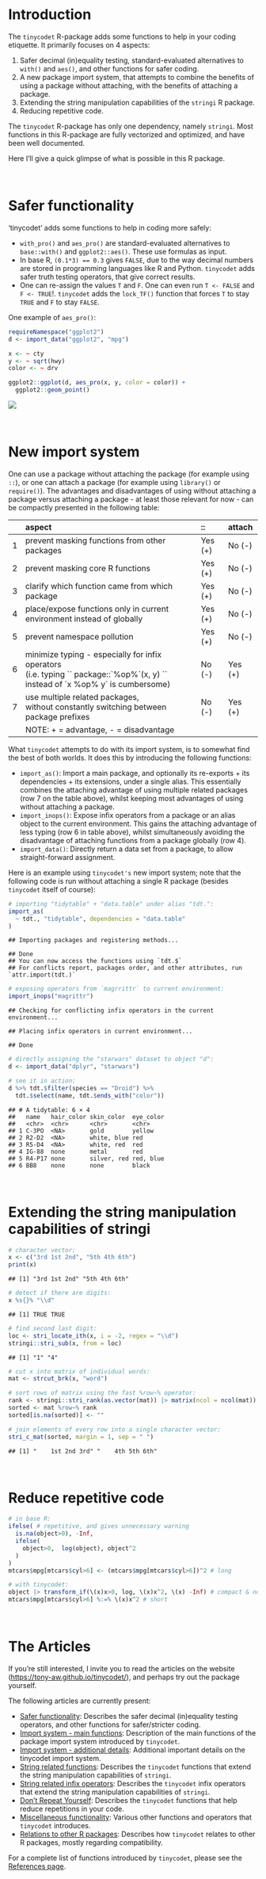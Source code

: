 
<!-- README.md is generated from README.Rmd. Please edit that file -->

# Introduction

The `tinycodet` R-package adds some functions to help in your coding
etiquette. It primarily focuses on 4 aspects:

1)  Safer decimal (in)equality testing, standard-evaluated alternatives
    to `with()` and `aes()`, and other functions for safer coding.
2)  A new package import system, that attempts to combine the benefits
    of using a package without attaching, with the benefits of attaching
    a package.
3)  Extending the string manipulation capabilities of the `stringi` R
    package.
4)  Reducing repetitive code.

The `tinycodet` R-package has only one dependency, namely `stringi`.
Most functions in this R-package are fully vectorized and optimized, and
have been well documented.

Here I’ll give a quick glimpse of what is possible in this R package.

 

# Safer functionality

‘tinycodet’ adds some functions to help in coding more safely:

- `with_pro()` and `aes_pro()` are standard-evaluated alternatives to
  `base::with()` and `ggplot2::aes()`. These use formulas as input.
- In base R, `(0.1*3) == 0.3` gives `FALSE`, due to the way decimal
  numbers are stored in programming languages like R and Python.
  `tinycodet` adds safer truth testing operators, that give correct
  results.
- One can re-assign the values `T` and `F`. One can even run
  `T <- FALSE` and `F <- TRUE`!. `tinycodet` adds the `lock_TF()`
  function that forces `T` to stay `TRUE` and `F` to stay `FALSE`.

One example of `aes_pro()`:

``` r
requireNamespace("ggplot2")
d <- import_data("ggplot2", "mpg")

x <- ~ cty
y <- ~ sqrt(hwy)
color <- ~ drv

ggplot2::ggplot(d, aes_pro(x, y, color = color)) +
  ggplot2::geom_point()
```

![](tinycodet_files/figure-gfm/unnamed-chunk-2-1.png)<!-- -->

 

# New import system

One can use a package without attaching the package (for example using
`::`), or one can attach a package (for example using `library()` or
`require()`). The advantages and disadvantages of using without
attaching a package versus attaching a package - at least those relevant
for now - can be compactly presented in the following table:

<table>
<thead>
<tr>
<th style="text-align:left;">
</th>
<th style="text-align:left;">
aspect
</th>
<th style="text-align:left;">
::
</th>
<th style="text-align:left;">
attach
</th>
</tr>
</thead>
<tbody>
<tr>
<td style="text-align:left;">
1
</td>
<td style="text-align:left;">
prevent masking functions from other packages
</td>
<td style="text-align:left;">
Yes (+)
</td>
<td style="text-align:left;">
No (-)
</td>
</tr>
<tr>
<td style="text-align:left;">
2
</td>
<td style="text-align:left;">
prevent masking core R functions
</td>
<td style="text-align:left;">
Yes (+)
</td>
<td style="text-align:left;">
No (-)
</td>
</tr>
<tr>
<td style="text-align:left;">
3
</td>
<td style="text-align:left;">
clarify which function came from which package
</td>
<td style="text-align:left;">
Yes (+)
</td>
<td style="text-align:left;">
No (-)
</td>
</tr>
<tr>
<td style="text-align:left;">
4
</td>
<td style="text-align:left;">
place/expose functions only in current environment instead of globally
</td>
<td style="text-align:left;">
Yes (+)
</td>
<td style="text-align:left;">
No (-)
</td>
</tr>
<tr>
<td style="text-align:left;">
5
</td>
<td style="text-align:left;">
prevent namespace pollution
</td>
<td style="text-align:left;">
Yes (+)
</td>
<td style="text-align:left;">
No (-)
</td>
</tr>
<tr>
<td style="text-align:left;">
6
</td>
<td style="text-align:left;">
minimize typing - especially for infix operators <br> (i.e. typing
`` package::`%op%`(x, y) `` instead of `x %op% y` is cumbersome)
</td>
<td style="text-align:left;">
No (-)
</td>
<td style="text-align:left;">
Yes (+)
</td>
</tr>
<tr>
<td style="text-align:left;">
7
</td>
<td style="text-align:left;">
use multiple related packages, <br> without constantly switching between
package prefixes
</td>
<td style="text-align:left;">
No (-)
</td>
<td style="text-align:left;">
Yes (+)
</td>
</tr>
<tr>
<td style="text-align:left;">
</td>
<td style="text-align:left;">
NOTE: + = advantage, - = disadvantage
</td>
<td style="text-align:left;">
</td>
<td style="text-align:left;">
</td>
</tr>
</tbody>
</table>

What `tinycodet` attempts to do with its import system, is to somewhat
find the best of both worlds. It does this by introducing the following
functions:

- `import_as()`: Import a main package, and optionally its re-exports +
  its dependencies + its extensions, under a single alias. This
  essentially combines the attaching advantage of using multiple related
  packages (row 7 on the table above), whilst keeping most advantages of
  using without attaching a package.
- `import_inops()`: Expose infix operators from a package or an alias
  object to the current environment. This gains the attaching advantage
  of less typing (row 6 in table above), whilst simultaneously avoiding
  the disadvantage of attaching functions from a package globally (row
  4).
- `import_data()`: Directly return a data set from a package, to allow
  straight-forward assignment.

Here is an example using `tinycodet's` new import system; note that the
following code is run without attaching a single R package (besides
`tinycodet` itself of course):

``` r
# importing "tidytable" + "data.table" under alias "tdt.":
import_as( 
  ~ tdt., "tidytable", dependencies = "data.table"
)
```

    ## Importing packages and registering methods...

    ## Done
    ## You can now access the functions using `tdt.$`
    ## For conflicts report, packages order, and other attributes, run `attr.import(tdt.)`

``` r
# exposing operators from `magrrittr` to current environment:
import_inops("magrittr")
```

    ## Checking for conflicting infix operators in the current environment...

    ## Placing infix operators in current environment...

    ## Done

``` r
# directly assigning the "starwars" dataset to object "d":
d <- import_data("dplyr", "starwars") 

# see it in action:
d %>% tdt.$filter(species == "Droid") %>%
  tdt.$select(name, tdt.$ends_with("color"))
```

    ## # A tidytable: 6 × 4
    ##   name   hair_color skin_color  eye_color
    ##   <chr>  <chr>      <chr>       <chr>    
    ## 1 C-3PO  <NA>       gold        yellow   
    ## 2 R2-D2  <NA>       white, blue red      
    ## 3 R5-D4  <NA>       white, red  red      
    ## 4 IG-88  none       metal       red      
    ## 5 R4-P17 none       silver, red red, blue
    ## 6 BB8    none       none        black

 

# Extending the string manipulation capabilities of stringi

``` r
# character vector:
x <- c("3rd 1st 2nd", "5th 4th 6th")
print(x)
```

    ## [1] "3rd 1st 2nd" "5th 4th 6th"

``` r
# detect if there are digits:
x %s{}% "\\d"
```

    ## [1] TRUE TRUE

``` r
# find second last digit:
loc <- stri_locate_ith(x, i = -2, regex = "\\d")
stringi::stri_sub(x, from = loc)
```

    ## [1] "1" "4"

``` r
# cut x into matrix of individual words:
mat <- strcut_brk(x, "word")

# sort rows of matrix using the fast %row~% operator:
rank <- stringi::stri_rank(as.vector(mat)) |> matrix(ncol = ncol(mat))
sorted <- mat %row~% rank
sorted[is.na(sorted)] <- ""

# join elements of every row into a single character vector:
stri_c_mat(sorted, margin = 1, sep = " ")
```

    ## [1] "    1st 2nd 3rd" "    4th 5th 6th"

 

# Reduce repetitive code

``` r
# in base R:
ifelse( # repetitive, and gives unnecessary warning
  is.na(object>0), -Inf,
  ifelse(
    object>0,  log(object), object^2
  )
)
mtcars$mpg[mtcars$cyl>6] <- (mtcars$mpg[mtcars$cyl>6])^2 # long

# with tinycodet:
object |> transform_if(\(x)x>0, log, \(x)x^2, \(x) -Inf) # compact & no warning
mtcars$mpg[mtcars$cyl>6] %:=% \(x)x^2 # short
```

 

# The Articles

If you’re still interested, I invite you to read the articles on the
website (<https://tony-aw.github.io/tinycodet/>), and perhaps try out
the package yourself.

The following articles are currently present:

- [Safer
  functionality](https://tony-aw.github.io/tinycodet/articles/a_safer.html):
  Describes the safer decimal (in)equality testing operators, and other
  functions for safer/stricter coding.
- [Import system - main
  functions](https://tony-aw.github.io/tinycodet/articles/b_import_main.html):
  Description of the main functions of the package import system
  introduced by `tinycodet`.
- [Import system - additional
  details](https://tony-aw.github.io/tinycodet/articles/c_import_additional.html):
  Additional important details on the tinycodet import system.
- [String related
  functions](https://tony-aw.github.io/tinycodet/articles/d_strings_functions.html):
  Describes the `tinycodet` functions that extend the string
  manipulation capabilities of `stringi`.
- [String related infix
  operators](https://tony-aw.github.io/tinycodet/articles/e_strings_inops.html):
  Describes the `tinycodet` infix operators that extend the string
  manipulation capabilities of `stringi`.
- [Don’t Repeat
  Yourself](https://tony-aw.github.io/tinycodet/articles/f_DRY.html):
  Describes the `tinycodet` functions that help reduce repetitions in
  your code.
- [Miscellaneous
  functionality](https://tony-aw.github.io/tinycodet/articles/g_misc.html):
  Various other functions and operators that `tinycodet` introduces.
- [Relations to other R
  packages](https://tony-aw.github.io/tinycodet/articles/h_otherpkgs.html):
  Describes how `tinycodet` relates to other R packages, mostly
  regarding compatibility.

For a complete list of functions introduced by `tinycodet`, please see
the [References
page](https://tony-aw.github.io/tinycodet/reference/index.html).

 
